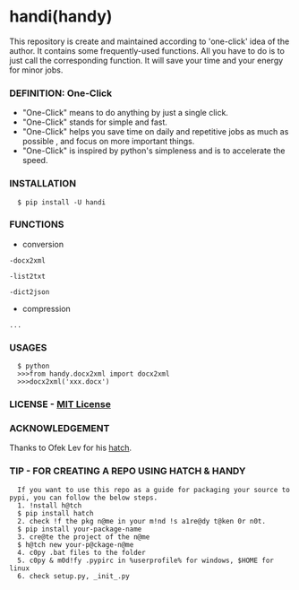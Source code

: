 # handi(handy)

This repository is create and maintained according to 'one-click' idea of the author.
It contains some frequently-used functions.
All you have to do is to just call the corresponding function.
It will save your time and your energy for minor jobs.

### DEFINITION: One-Click

* "One-Click" means to do anything by just a single click.
* "One-Click" stands for simple and fast.
* "One-Click" helps you save time on daily and repetitive jobs as much as possible
, and focus on more important things.
* "One-Click" is inspired by python's simpleness and is to accelerate the speed.

### INSTALLATION
      
      $ pip install -U handi

### FUNCTIONS 

   * conversion

    -docx2xml

    -list2txt

    -dict2json

   * compression

    ...
    
### USAGES

      $ python
      >>>from handy.docx2xml import docx2xml
      >>>docx2xml('xxx.docx')

### LICENSE - [MIT License](https://choosealicense.com/licenses/mit)
   
### ACKNOWLEDGEMENT

   Thanks to Ofek Lev for his [hatch](https://github.com/ofek/hatch).
  
### TIP - FOR CREATING A REPO USING HATCH & HANDY

      If you want to use this repo as a guide for packaging your source to pypi, you can follow the below steps.
      1. !nstall h@tch
      $ pip install hatch
      2. check !f the pkg n@me in your m!nd !s a1re@dy t@ken 0r n0t.
      $ pip install your-package-name
      3. cre@te the project of the n@me
      $ h@tch new your-p@ckage-n@me
      4. c0py .bat files to the folder
      5. c0py & m0d!fy .pypirc in %userprofile% for windows, $HOME for linux
      6. check setup.py, _init_.py
